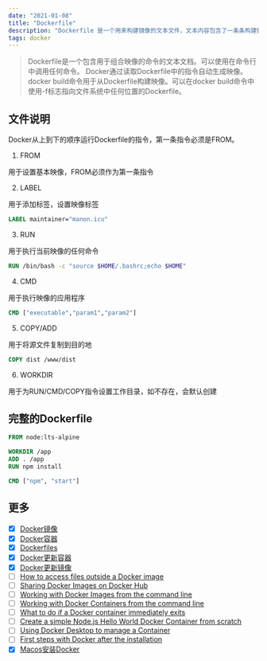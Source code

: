 ```yaml
---
date: "2021-01-08"
title: "Dockerfile"
description: "Dockerfile 是一个用来构建镜像的文本文件，文本内容包含了一条条构建镜像所需的指令和说明"
tags: docker
---
```


> Dockerfile是一个包含用于组合映像的命令的文本文档。可以使用在命令行中调用任何命令。 Docker通过读取Dockerfile中的指令自动生成映像。
> docker build命令用于从Dockerfile构建映像。可以在docker build命令中使用-f标志指向文件系统中任何位置的Dockerfile。


## 文件说明

Docker从上到下的顺序运行Dockerfile的指令，第一条指令必须是FROM。

1. FROM

用于设置基本映像，FROM必须作为第一条指令

2. LABEL

用于添加标签，设置映像标签

``` dockerfile
LABEL maintainer="manon.icu"
```

3. RUN

用于执行当前映像的任何命令

``` dockerfile
RUN /bin/bash -c "source $HOME/.bashrc;echo $HOME"
```

4. CMD

用于执行映像的应用程序

``` dockerfile
CMD ["executable","param1","param2"]
```

5. COPY/ADD

用于将源文件复制到目的地

``` dockerfile
COPY dist /www/dist
```

6. WORKDIR

用于为RUN/CMD/COPY指令设置工作目录，如不存在，会默认创建


## 完整的Dockerfile

``` dockerfile
FROM node:lts-alpine

WORKDIR /app
ADD . /app
RUN npm install

CMD ["npm", "start"]
```

## 更多

- [x] [Docker镜像](./Docker镜像)
- [x] [Docker容器](./Docker容器)
- [x] [Dockerfiles](./Dockerfiles)
- [x] [Docker更新容器](./Docker更新容器)
- [x] [Docker更新镜像](./Docker更新容器)
- [ ] [How to access files outside a Docker image]()
- [ ] [Sharing Docker Images on Docker Hub]()
- [ ] [Working with Docker Images from the command line]()
- [ ] [Working with Docker Containers from the command line]()
- [ ] [What to do if a Docker container immediately exits]()
- [ ] [Create a simple Node.js Hello World Docker Container from scratch]()
- [ ] [Using Docker Desktop to manage a Container]()
- [ ] [First steps with Docker after the installation]()
- [x] [Macos安装Docker](./Macos安装Docker)